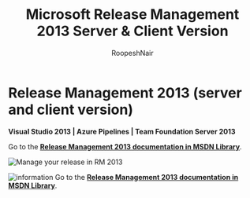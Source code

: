 ﻿---
title: Microsoft Release Management 2013 Server & Client Version
ms.custom: seodec18
description: Create managed continuous deployment pipelines in Azure Pipelines or TFS using Release Management 2013 (server and client version)
ms.assetid: 15B2F7A1-E9D3-4D4D-9991-A514959D71F2
ms.topic: overview
ms.author: ronai
author: RoopeshNair
ms.date: 07/16/2018
monikerRange: '>= tfs-2013'
---

# Release Management 2013 (server and client version)

**Visual Studio 2013 | Azure Pipelines | Team Foundation Server 2013**

Go to the **[Release Management 2013 documentation in MSDN Library](https://msdn.microsoft.com/library/dn217874%28v%3Dvs.120%29.aspx)**.

![Manage your release in RM 2013](media/overview-05.png)

![information](media/info1.png)
Go to the **[Release Management 2013 documentation in MSDN Library](https://msdn.microsoft.com/library/dn217874%28v%3Dvs.120%29.aspx)**.
